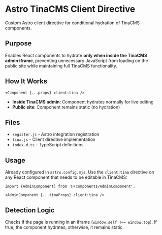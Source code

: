 # Astro TinaCMS Client Directive

Custom Astro client directive for conditional hydration of TinaCMS components.

## Purpose

Enables React components to hydrate **only when inside the TinaCMS admin iframe**, preventing
unnecessary JavaScript from loading on the public site while maintaining full TinaCMS functionality.

## How It Works

```astro
<Component {...props} client:tina />
```

- **Inside TinaCMS admin**: Component hydrates normally for live editing
- **Public site**: Component remains static (no hydration)

## Files

- `register.js` - Astro integration registration
- `tina.js` - Client directive implementation
- `index.d.ts` - TypeScript definitions

## Usage

Already configured in `astro.config.mjs`. Use the `client:tina` directive on any React component
that needs to be editable in TinaCMS:

```astro
import {AdminComponent} from '@/components/AdminComponent';

<AdminComponent {...tinaProps} client:tina />
```

## Detection Logic

Checks if the page is running in an iframe (`window.self !== window.top`). If true, the component
hydrates; otherwise, it remains static.
